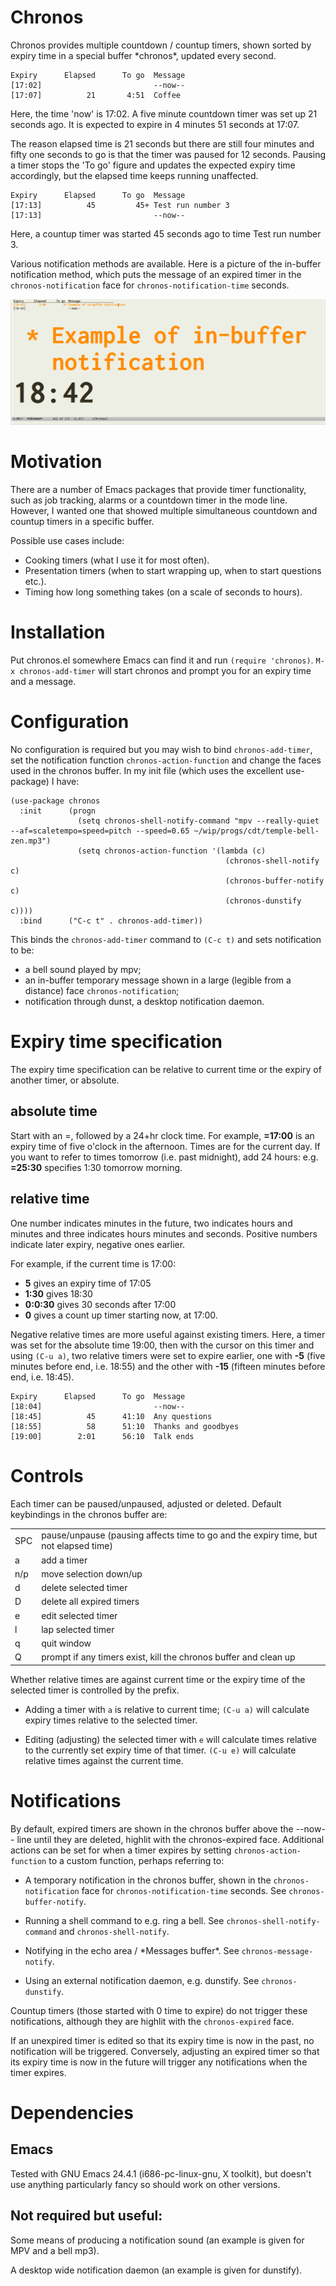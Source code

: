 # Chronos

Chronos provides multiple countdown / countup timers, shown sorted by expiry
time in a special buffer \*chronos\*, updated every second.

    Expiry      Elapsed      To go  Message
    [17:02]                         --now--
    [17:07]          21       4:51  Coffee

Here, the time 'now' is 17:02. A five minute countdown timer was set up 21
seconds ago.  It is expected to expire in 4 minutes 51 seconds at 17:07.

The reason elapsed time is 21 seconds but there are still four minutes and fifty
one seconds to go is that the timer was paused for 12 seconds.  Pausing a timer
stops the 'To go' figure and updates the expected expiry time accordingly, but the
elapsed time keeps running unaffected.

    Expiry      Elapsed      To go  Message
    [17:13]          45         45+ Test run number 3
    [17:13]                         --now--

Here, a countup timer was started 45 seconds ago to time Test run number 3.

Various notification methods are available.  Here is a picture of the in-buffer
notification method, which puts the message of an expired timer in the
`chronos-notification` face for `chronos-notification-time` seconds.

![Example of in-buffer notification](example.png "In-buffer notification")

# Motivation

There are a number of Emacs packages that provide timer functionality, such as
job tracking, alarms or a countdown timer in the mode line.  However, I wanted
one that showed multiple simultaneous countdown and countup timers in a specific
buffer.

Possible use cases include:

* Cooking timers (what I use it for most often).
* Presentation timers (when to start wrapping up, when to start questions etc.).
* Timing how long something takes (on a scale of seconds to hours).

# Installation

Put chronos.el somewhere Emacs can find it and run `(require 'chronos)`.  `M-x
chronos-add-timer` will start chronos and prompt you for an expiry time and a
message.

# Configuration

No configuration is required but you may wish to bind `chronos-add-timer`, set the
notification function `chronos-action-function` and change the faces used in the
chronos buffer.  In my init file (which uses the excellent use-package) I have:

    (use-package chronos
      :init      (progn
                   (setq chronos-shell-notify-command "mpv --really-quiet --af=scaletempo=speed=pitch --speed=0.65 ~/wip/progs/cdt/temple-bell-zen.mp3")
                   (setq chronos-action-function '(lambda (c)
                                                    (chronos-shell-notify c)
                                                    (chronos-buffer-notify c)
                                                    (chronos-dunstify c))))
      :bind      ("C-c t" . chronos-add-timer))

This binds the `chronos-add-timer` command to `(C-c t)` and sets notification to be:
* a bell sound played by mpv;
* an in-buffer temporary message shown in a large (legible from a distance) face `chronos-notification`;
* notification through dunst, a desktop notification daemon.

# Expiry time specification

The expiry time specification can be relative to current time or the expiry
of another timer, or absolute.

## absolute time

Start with an =, followed by a 24+hr clock time.  For example, **=17:00** is an
expiry time of five o'clock in the afternoon.  Times are for the current day.
If you want to refer to times tomorrow (i.e. past midnight), add 24 hours:
e.g. **=25:30** specifies 1:30 tomorrow morning.

## relative time

One number indicates minutes in the future, two indicates
hours and minutes and three indicates hours minutes and
seconds.  Positive numbers indicate later expiry, negative
ones earlier.

For example, if the current time is 17:00:
* **5** gives an expiry time of 17:05
* **1:30** gives 18:30
* **0:0:30** gives 30 seconds after 17:00
* **0** gives a count up timer starting now, at 17:00.

Negative relative times are more useful against existing timers.  Here, a timer
was set for the absolute time 19:00, then with the cursor on this timer and
using `(C-u a)`, two relative timers were set to expire earlier, one with **-5**
(five minutes before end, i.e. 18:55) and the other with **-15** (fifteen
minutes before end, i.e. 18:45).

    Expiry      Elapsed      To go  Message 
    [18:04]                         --now--
    [18:45]          45      41:10  Any questions
    [18:55]          58      51:10  Thanks and goodbyes
    [19:00]        2:01      56:10  Talk ends

# Controls

Each timer can be paused/unpaused, adjusted or deleted.  Default keybindings
in the chronos buffer are:

<table>
<tr><td>SPC</td><td>pause/unpause (pausing affects time to go and the expiry time, but not elapsed time)</td></tr>
<tr><td>a  </td><td>add a timer</td></tr>
<tr><td>n/p</td><td>move selection down/up</td></tr>
<tr><td>d  </td><td>delete selected timer</td></tr>
<tr><td>D  </td><td>delete all expired timers</td></tr>
<tr><td>e  </td><td>edit selected timer</td></tr>
<tr><td>l  </td><td>lap selected timer</td></tr>
<tr><td>q  </td><td>quit window</td></tr>
<tr><td>Q  </td><td>prompt if any timers exist, kill the chronos buffer and clean up</td></tr>
</table>

Whether relative times are against current time or the expiry time of the
selected timer is controlled by the prefix.

* Adding a timer with `a` is relative to current time; `(C-u a)` will
  calculate expiry times relative to the selected timer.

* Editing (adjusting) the selected timer with `e` will calculate times relative
  to the currently set expiry time of that timer.  `(C-u e)` will calculate
  relative times against the current time.

# Notifications

By default, expired timers are shown in the chronos buffer above the --now--
line until they are deleted, highlit with the chronos-expired face.  Additional
actions can be set for when a timer expires by setting `chronos-action-function`
to a custom function, perhaps referring to:

- A temporary notification in the chronos buffer, shown in the `chronos-notification`
  face for `chronos-notification-time` seconds. See `chronos-buffer-notify`.

- Running a shell command to e.g. ring a bell.  See
  `chronos-shell-notify-command` and `chronos-shell-notify`.

- Notifying in the echo area / \*Messages buffer\*. See `chronos-message-notify`.

- Using an external notification daemon, e.g. dunstify.  See `chronos-dunstify`.

Countup timers (those started with 0 time to expire) do not trigger these
notifications, although they are highlit with the `chronos-expired` face.

If an unexpired timer is edited so that its expiry time is now in the past, no
notification will be triggered.  Conversely, adjusting an expired timer so that
its expiry time is now in the future will trigger any notifications when the
timer expires.

# Dependencies

## Emacs

Tested with GNU Emacs 24.4.1 (i686-pc-linux-gnu, X toolkit), but doesn't use
anything particularly fancy so should work on other versions.

## Not required but useful:

Some means of producing a notification sound (an example is given for MPV and
a bell mp3).

A desktop wide notification daemon (an example is given for dunstify).
